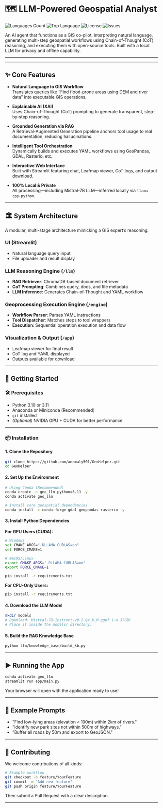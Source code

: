 # 🗺️ LLM-Powered Geospatial Analyst

![Languages Count](https://img.shields.io/github/languages/count/anomaly501/GeoHelper?style=for-the-badge)
![Top Language](https://img.shields.io/github/languages/top/anomaly501/GeoHelper?style=for-the-badge&color=blue)
![License](https://img.shields.io/github/license/anomaly501/GeoHelper?style=for-the-badge&color=green)
![Issues](https://img.shields.io/github/issues/anomaly501/GeoHelper?style=for-the-badge)

An AI agent that functions as a GIS co-pilot, interpreting natural language, generating multi-step geospatial workflows using Chain-of-Thought (CoT) reasoning, and executing them with open-source tools. Built with a local LLM for privacy and offline capability.

---


---

## ✨ Core Features

- **Natural Language to GIS Workflow**  
  Translates queries like “Find flood-prone areas using DEM and river data” into executable GIS operations.

- **Explainable AI (XAI)**  
  Uses Chain-of-Thought (CoT) prompting to generate transparent, step-by-step reasoning.

- **Grounded Generation via RAG**  
  A Retrieval-Augmented Generation pipeline anchors tool usage to real documentation, reducing hallucinations.

- **Intelligent Tool Orchestration**  
  Dynamically builds and executes YAML workflows using GeoPandas, GDAL, Rasterio, etc.

- **Interactive Web Interface**  
  Built with Streamlit featuring chat, Leafmap viewer, CoT logs, and output download.

- **100% Local & Private**  
  All processing—including Mistral-7B LLM—inferred locally via `llama-cpp-python`.

---

## 🏛️ System Architecture

A modular, multi-stage architecture mimicking a GIS expert’s reasoning:

### UI (Streamlit)
- Natural language query input
- File uploader and result display

### LLM Reasoning Engine (`/llm`)
- **RAG Retriever**: ChromaDB-based document retriever
- **CoT Prompting**: Combines query, docs, and file metadata
- **LLM Inference**: Generates Chain-of-Thought and YAML workflow

### Geoprocessing Execution Engine (`/engine`)
- **Workflow Parser**: Parses YAML instructions
- **Tool Dispatcher**: Matches steps to tool wrappers
- **Execution**: Sequential operation execution and data flow

### Visualization & Output (`/app`)
- Leafmap viewer for final result
- CoT log and YAML displayed
- Outputs available for download


---

## 🚀 Getting Started

### 🛠 Prerequisites

- Python 3.10 or 3.11  
- Anaconda or Miniconda (Recommended)  
- `git` installed  
- *(Optional)* NVIDIA GPU + CUDA for better performance

---

### 📦 Installation

#### 1. Clone the Repository

```bash
git clone https://github.com/anomaly501/GeoHelper.git
cd GeoHelper
```

#### 2. Set Up the Environment

```bash
# Using Conda (Recommended)
conda create -n geo_llm python=3.11 -y
conda activate geo_llm

# Install core geospatial dependencies
conda install -c conda-forge gdal geopandas rasterio -y
```

#### 3. Install Python Dependencies

**For GPU Users (CUDA):**

```bash
# Windows
set CMAKE_ARGS="-DLLAMA_CUBLAS=on"
set FORCE_CMAKE=1

# macOS/Linux
export CMAKE_ARGS="-DLLAMA_CUBLAS=on"
export FORCE_CMAKE=1

pip install -r requirements.txt
```

**For CPU-Only Users:**

```bash
pip install -r requirements.txt
```

#### 4. Download the LLM Model

```bash
mkdir models
# Download: Mistral-7B-Instruct-v0.2.Q4_K_M.gguf (~4.37GB)
# Place it inside the models/ directory.
```

#### 5. Build the RAG Knowledge Base

```bash
python llm/knowledge_base/build_kb.py
```

---

## ▶️ Running the App

```bash
conda activate geo_llm
streamlit run app/main.py
```

Your browser will open with the application ready to use!

---

## 🧪 Example Prompts

- "Find low-lying areas (elevation < 100m) within 2km of rivers."
- "Identify new park sites not within 500m of highways."
- "Buffer all roads by 50m and export to GeoJSON."

---

## 🤝 Contributing

We welcome contributions of all kinds:

```bash
# Example workflow
git checkout -b feature/YourFeature
git commit -m "Add new feature"
git push origin feature/YourFeature
```

Then submit a Pull Request with a clear description.

---



